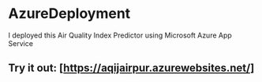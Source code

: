 # AzureDeployment

I deployed this Air Quality Index Predictor using Microsoft Azure App Service

## Try it out: [https://aqijairpur.azurewebsites.net/]
